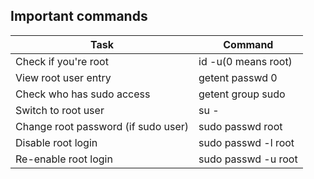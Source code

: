
## Important commands

<table>
  <thead>
    <tr>
      <th>Task</th>
      <th>Command</th>
    </tr>
  </thead>
  <tbody>
    <tr>
      <td>Check if you're root</td>
      <td>id -u(0 means root)</td>
    </tr>
    <tr>
      <td>View root user entry</td>
      <td>getent passwd 0</td>
    </tr>
    <tr>
      <td>Check who has sudo access</td>
      <td>getent group sudo</td>
    </tr>
    <tr>
      <td>Switch to root user</td>
      <td>su -</td>
    </tr>
    <tr>
      <td>Change root password (if sudo user)</td>
      <td>sudo passwd root</td>
    </tr>
    <tr>
      <td>Disable root login</td>
      <td>sudo passwd -l root</td>
    </tr>
    <tr>
      <td>Re-enable root login</td>
      <td>sudo passwd -u root</td>
    </tr>
  </tbody>
</table>